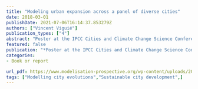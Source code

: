 ```yaml
---
title: "Modeling urban expansion across a panel of diverse cities"
date: 2018-03-01
publishDate: 2021-07-06T16:14:37.853279Z
authors: ["Vincent Viguié"]
publication_types: ["4"]
abstract: "Poster at the IPCC Cities and Climate Change Science Conference, Edmonton, Canada"
featured: false
publication: "*Poster at the IPCC Cities and Climate Change Science Conference, Edmonton, Canada*"
categories:
- Book or report

url_pdf: https://www.modelisation-prospective.org/wp-content/uploads/2019/12/EP_2018_10-ans-de-la-chaire_posterVIGUIE.pdf
tags: ["Modelling city evolutions","Sustainable city development",]
---
```


